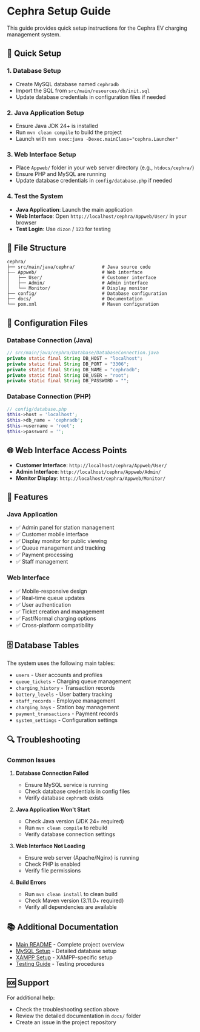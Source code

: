 # Cephra Setup Guide

This guide provides quick setup instructions for the Cephra EV charging management system.

## 🚀 Quick Setup

### 1. Database Setup
- Create MySQL database named `cephradb`
- Import the SQL from `src/main/resources/db/init.sql`
- Update database credentials in configuration files if needed

### 2. Java Application Setup
- Ensure Java JDK 24+ is installed
- Run `mvn clean compile` to build the project
- Launch with `mvn exec:java -Dexec.mainClass="cephra.Launcher"`

### 3. Web Interface Setup
- Place `Appweb/` folder in your web server directory (e.g., `htdocs/cephra/`)
- Ensure PHP and MySQL are running
- Update database credentials in `config/database.php` if needed

### 4. Test the System
- **Java Application**: Launch the main application
- **Web Interface**: Open `http://localhost/cephra/Appweb/User/` in your browser
- **Test Login**: Use `dizon` / `123` for testing

## 📁 File Structure
```
cephra/
├── src/main/java/cephra/          # Java source code
├── Appweb/                        # Web interface
│   ├── User/                      # Customer interface
│   ├── Admin/                     # Admin interface
│   └── Monitor/                   # Display monitor
├── config/                        # Database configuration
├── docs/                          # Documentation
└── pom.xml                        # Maven configuration
```

## 🔧 Configuration Files

### Database Connection (Java)
```java
// src/main/java/cephra/Database/DatabaseConnection.java
private static final String DB_HOST = "localhost";
private static final String DB_PORT = "3306";
private static final String DB_NAME = "cephradb";
private static final String DB_USER = "root";
private static final String DB_PASSWORD = "";
```

### Database Connection (PHP)
```php
// config/database.php
$this->host = 'localhost';
$this->db_name = 'cephradb';
$this->username = 'root';
$this->password = '';
```

## 🌐 Web Interface Access Points

- **Customer Interface**: `http://localhost/cephra/Appweb/User/`
- **Admin Interface**: `http://localhost/cephra/Appweb/Admin/`
- **Monitor Display**: `http://localhost/cephra/Appweb/Monitor/`

## 📱 Features

### Java Application
- ✅ Admin panel for station management
- ✅ Customer mobile interface
- ✅ Display monitor for public viewing
- ✅ Queue management and tracking
- ✅ Payment processing
- ✅ Staff management

### Web Interface
- ✅ Mobile-responsive design
- ✅ Real-time queue updates
- ✅ User authentication
- ✅ Ticket creation and management
- ✅ Fast/Normal charging options
- ✅ Cross-platform compatibility

## 🗄️ Database Tables

The system uses the following main tables:
- `users` - User accounts and profiles
- `queue_tickets` - Charging queue management
- `charging_history` - Transaction records
- `battery_levels` - User battery tracking
- `staff_records` - Employee management
- `charging_bays` - Station bay management
- `payment_transactions` - Payment records
- `system_settings` - Configuration settings

## 🔍 Troubleshooting

### Common Issues

1. **Database Connection Failed**
   - Ensure MySQL service is running
   - Check database credentials in config files
   - Verify database `cephradb` exists

2. **Java Application Won't Start**
   - Check Java version (JDK 24+ required)
   - Run `mvn clean compile` to rebuild
   - Verify database connection settings

3. **Web Interface Not Loading**
   - Ensure web server (Apache/Nginx) is running
   - Check PHP is enabled
   - Verify file permissions

4. **Build Errors**
   - Run `mvn clean install` to clean build
   - Check Maven version (3.11.0+ required)
   - Verify all dependencies are available

## 📚 Additional Documentation

- [Main README](README.md) - Complete project overview
- [MySQL Setup](MYSQL_SETUP.md) - Detailed database setup
- [XAMPP Setup](XAMPP_SETUP.md) - XAMPP-specific setup
- [Testing Guide](TESTING.md) - Testing procedures

## 🆘 Support

For additional help:
- Check the troubleshooting section above
- Review the detailed documentation in `docs/` folder
- Create an issue in the project repository